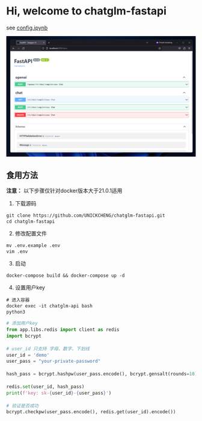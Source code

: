 # Hi, welcome to chatglm-fastapi

see [config.ipynb](./config.ipynb)

![](./assets/1.png)

## 食用方法

**注意：** 以下步骤仅针对docker版本大于21.0.1适用

1. 下载源码

```shell
git clone https://github.com/UNICKCHENG/chatglm-fastapi.git
cd chatglm-fastapi
```

2. 修改配置文件

```shell
mv .env.example .env
vim .env
```

3. 启动

```shell
docker-compose build && docker-compose up -d
```

4. 设置用户key

```shell
# 进入容器
docker exec -it chatglm-api bash
python3
```

```python
# 添加用户key
from app.libs.redis import client as redis
import bcrypt

# user_id 只支持 字母、数字、下划线
user_id = 'demo'
user_pass = "your-private-password"

hash_pass = bcrypt.hashpw(user_pass.encode(), bcrypt.gensalt(rounds=10))

redis.set(user_id, hash_pass)
print(f'key: sk-{user_id}-{user_pass}')

# 验证是否成功
bcrypt.checkpw(user_pass.encode(), redis.get(user_id).encode())
```